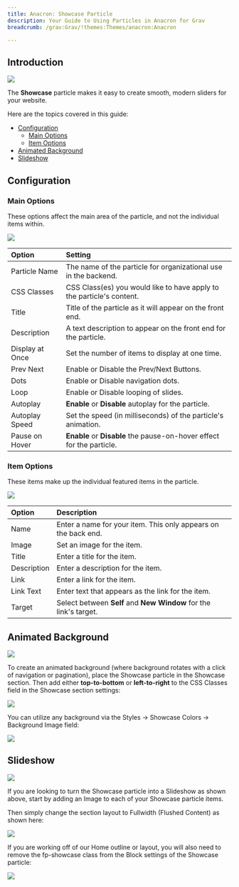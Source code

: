 ```yaml
---
title: Anacron: Showcase Particle
description: Your Guide to Using Particles in Anacron for Grav
breadcrumb: /grav:Grav/!themes:Themes/anacron:Anacron

---
```


## Introduction

![](assets/particle_showcase1.jpeg)

The **Showcase** particle makes it easy to create smooth, modern sliders for your website.

Here are the topics covered in this guide:

* [Configuration](#configuration)
    - [Main Options](#main-options)
    - [Item Options](#item-options)
* [Animated Background](#animated-background)
* [Slideshow](#slideshow)   

## Configuration

### Main Options 

These options affect the main area of the particle, and not the individual items within.

![](assets/particle_showcase2.jpeg) 

| Option          | Setting                                                               |
| :-----          | :-----                                                                |
| Particle Name   | The name of the particle for organizational use in the backend.       |
| CSS Classes     | CSS Class(es) you would like to have apply to the particle's content. |
| Title           | Title of the particle as it will appear on the front end.             |
| Description     | A text description to appear on the front end for the particle.       |
| Display at Once | Set the number of items to display at one time.                       |
| Prev Next       | Enable or Disable the Prev/Next Buttons.                              |
| Dots            | Enable or Disable navigation dots.                                    |
| Loop            | Enable or Disable looping of slides.                                  |
| Autoplay        | **Enable** or **Disable** autoplay for the particle.                  |
| Autoplay Speed  | Set the speed (in milliseconds) of the particle's animation.          |
| Pause on Hover  | **Enable** or **Disable** the pause-on-hover effect for the particle. |

### Item Options

These items make up the individual featured items in the particle.

![](assets/particle_showcase3.jpeg)

| Option      | Description                                                       |
| :-----      | :-----                                                            |
| Name        | Enter a name for your item. This only appears on the back end.    |
| Image       | Set an image for the item.                                        |
| Title       | Enter a title for the item.                                       |
| Description | Enter a description for the item.                                 |
| Link        | Enter a link for the item.                                        |
| Link Text   | Enter text that appears as the link for the item.                 |
| Target      | Select between **Self** and **New Window** for the link's target. |

## Animated Background

![](assets/showcase.gif)

To create an animated background (where background rotates with a click of navigation or pagination), place the Showcase particle in the Showcase section. Then add either **top-to-bottom** or **left-to-right** to the CSS Classes field in the Showcase section settings:

![](assets/particle_showcase4.jpeg)

You can utilize any background via the Styles -> Showcase Colors -> Background Image field:

![](assets/particle_showcase5.jpeg)

## Slideshow

![](assets/showcase2.gif)

If you are looking to turn the Showcase particle into a Slideshow as shown above, start by adding an Image to each of your Showcase particle items. 

Then simply change the section layout to Fullwidth (Flushed Content) as shown here:

![](assets/particle_showcase6.jpeg)

If you are working off of our Home outline or layout, you will also need to remove the fp-showcase class from the Block settings of the Showcase particle:

![](assets/particle_showcase7.jpeg)

